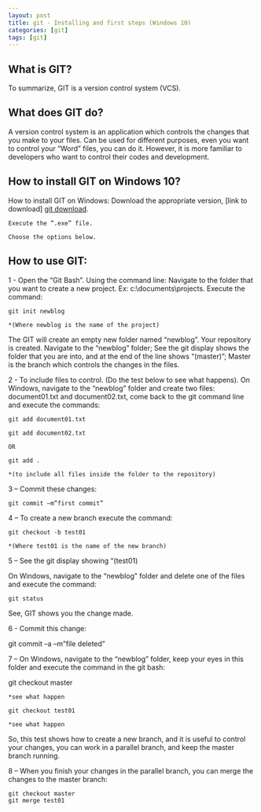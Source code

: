 ```yaml
---
layout: post
title: git - Installing and first steps (Windows 10)
categories: [git]
tags: [git]
---
```


## What is GIT?

To summarize, GIT is a version control system (VCS).

## What does GIT do?

A version control system is an application which controls the changes that you make to your files. Can be used for different purposes, even you want to control your “Word” files, you can do it. However, it is more familiar to developers who want to control their codes and development.

## How to install GIT on Windows 10?

How to install GIT on Windows: Download the appropriate version, [link to download] [git download].

    Execute the “.exe” file.

    Choose the options below.


## How to use GIT:

1 - Open the “Git Bash”. Using the command line: Navigate to the folder that you want to create a new project. Ex: c:\documents\projects. Execute the command:

    git init newblog
  
    *(Where newblog is the name of the project)

The GIT will create an empty new folder named “newblog”. Your repository is created.
Navigate to the “newblog” folder; See the git display shows the folder that you are into, and at the end of the line shows “(master)”;  Master is the branch which controls the changes in the files.

2 -  To include files to control. (Do the test below to see what happens). On Windows, navigate to the “newblog” folder and create two files: document01.txt and document02.txt, come back to the git command line and execute the commands:

    git add document01.txt

    git add document02.txt

    OR

    git add .

    *(to include all files inside the folder to the repository)

3 – Commit these changes:

    git commit –m”first commit”

4 – To create a new branch execute the command:

    git checkout -b test01

    *(Where test01 is the name of the new branch)

5 – See the git display showing “(test01)

On Windows, navigate to the “newblog” folder and delete one of the files and execute the command:

    git status

See, GIT shows you the change made.

6 -  Commit this change:

  git commit –a –m”file deleted”

7 – On Windows, navigate to the “newblog” folder, keep your eyes in this folder and execute the command in the git bash:

  git checkout master

    *see what happen

    git checkout test01

    *see what happen

So, this test shows how to create a new branch, and it is useful to control your changes, you can work in a parallel branch, and keep the master branch running.

8 – When you finish your changes in the parallel branch, you can merge the changes to the master branch:

    git checkout master
    git merge test01



[git download]: https://git-scm.com/downloads
